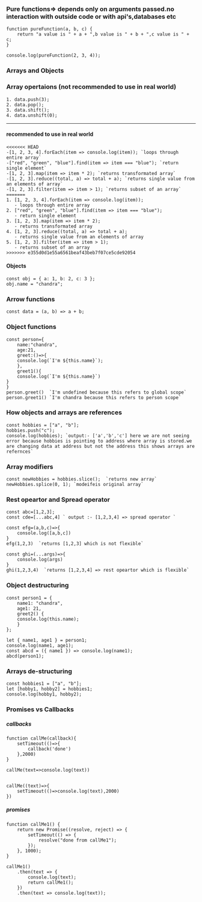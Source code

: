 ### Pure functions=> depends only on arguments passed.no interaction with outside code or with api's,databases etc

```
function pureFunction(a, b, c) {
	return "a value is " + a + ",b value is " + b + ",c value is " + c;
}

console.log(pureFunction(2, 3, 4));
```

### Arrays and Objects

### Array opertaions (not recommended to use in real world)

```
1. data.push(3);
2. data.pop();
3. data.shift();
4. data.unshift(0);
```

---

#### recommended to use in real world

```
<<<<<<< HEAD
-[1, 2, 3, 4].forEach(item => console.log(item)); `loops through entire array`
-["red", "green", "blue"].find(item => item === "blue"); `return single element`
-[1, 2, 3].map(item => item * 2); `returns transformated array`
-[1, 2, 3].reduce((total, a) => total + a); `returns single value from an elements of array`
-[1, 2, 3].filter(item => item > 1); `returns subset of an array`
=======
1. [1, 2, 3, 4].forEach(item => console.log(item)); 
   - loops through entire array
2. ["red", "green", "blue"].find(item => item === "blue"); 
   - return single element
3. [1, 2, 3].map(item => item * 2);
   - returns transformated array
4. [1, 2, 3].reduce((total, a) => total + a);
   - returns single value from an elements of array 
5. [1, 2, 3].filter(item => item > 1); 
   - returns subset of an array
>>>>>>> e355d0d1e55a6561beaf43beb7f07ce5cde92054
```

#### Objects

```
const obj = { a: 1, b: 2, c: 3 };
obj.name = "chandra";
```

### Arrow functions

```
const data = (a, b) => a + b;
```

### Object functions

```
const person={
    name:"chandra",
    age:21,
    greet:()=>{
	console.log(`I'm ${this.name}`);
	},
	greet1(){
	console.log(`I'm ${this.name}`)
}
}
person.greet()  `I'm undefined because this refers to global scope`
person.greet1() `I'm chandra because this refers to person scope`
```

### How objects and arrays are references

```
const hobbies = ["a", "b"];
hobbies.push("c");
console.log(hobbies); `output:- ['a','b','c'] here we are not seeing error because hobbies is pointing to address where array is stored.we are changing data at address but not the address this shows arrays are refernces`
```

### Array modifiers

```
const newHobbies = hobbies.slice();  `returns new array`
newHobbies.splice(0, 1); `modeifeis original array`
```

### Rest opeartor and Spread operator

```
const abc=[1,2,3];
const cde=[...abc,4] ` output :- [1,2,3,4] => spread operator `

const efg=(a,b,c)=>{
	console.log([a,b,c])
}
efg(1,2,3)  `returns [1,2,3] which is not flexible`

const ghi=(...args)=>{
	console.log(args)
}
ghi(1,2,3,4)  `returns [1,2,3,4] => rest opeartor which is flexible`
```

### Object destructuring

```
const person1 = {
	name1: "chandra",
	age1: 21,
	greet2() {
	console.log(this.name);
	}
};

let { name1, age1 } = person1;
console.log(name1, age1);
const abcd = ({ name1 }) => console.log(name1);
abcd(person1);
```

### Arrays de-structuring

```
const hobbies1 = ["a", "b"];
let [hobby1, hobby2] = hobbies1;
console.log(hobby1, hobby2);
```

### Promises vs Callbacks

##### callbacks

```
function callMe(callback){
	setTimeout(()=>{
		callback('done')
	},2000)
}

callMe(text=>console.log(text))


callMe((text)=>{
	setTimeout(()=>console.log(text),2000)
})
```

##### promises

```
function callMe1() {
	return new Promise((resolve, reject) => {
		setTimeout(() => {
			resolve("done from callMe1");
		});
	}, 1000);
}

callMe1()
	.then(text => {
		console.log(text);
		return callMe1();
	})
	.then(text => console.log(text));
```
